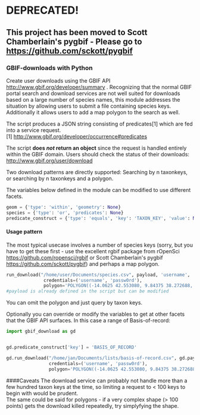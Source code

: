 DEPRECATED!
==========
This project has been moved to Scott Chamberlain's **pygbif** - Please go to https://github.com/sckott/pygbif  
----


### GBIF-downloads with Python 
Create user downloads using the GBIF API http://www.gbif.org/developer/summary . Recognizing that the normal GBIF portal search and download services are not well suited for downloads based on a large number of species names, this module addresses the situation by allowing users to submit a file containing species keys. Additionally it allows users to add a map polygon to the search as well.   

The script produces a JSON string consisting of predicates[1] which are fed into a service request.</br>
[1] http://www.gbif.org/developer/occurrence#predicates


The script **does *not* return an object** since the request is handled entirely within the GBIF domain. Users should check the status of their downloads: http://www.gbif.org/user/download


Two download patterns are directly supported: Searching by n taxonkeys, or searching by n taxonkeys and a polygon.

The variables below defined in the module can be modified to use different facets.

```python
geom = {'type': 'within', 'geometry': None}
species = {'type': 'or', 'predicates': None}
predicate_construct = {'type': 'equals', 'key': 'TAXON_KEY', 'value': None}
```

#### Usage pattern
The most typical usecase involves a number of species keys (sorry, but you have to get these first - use the excellent rgbif package from rOpenSci https://github.com/ropensci/rgbif or Scott Chamberlain's pygbif https://github.com/sckott/pygbif) and perhaps a map polygon.

```python
run_download("/home/user/Documents/species.csv", payload, 'username', 'user@mail.org', 
              credentials=('username', 'passw0rd'), 
              polygon='POLYGON((-14.0625 42.553080, 9.84375 38.272688, -7.03125 26.431228, -14.0625 42.553080))')
#payload is already defined in the script but can be modified
```
You can omit the polygon and just query by taxon keys.

Optionally you can override or modify the variables to get at other facets that the GBIF API surfaces. In this case a range of Basis-of-record:

```python
import gbif_download as gd


gd.predicate_construct['key'] = 'BASIS_OF_RECORD'

gd.run_download("/home/jan/Documents/lists/basis-of-record.csv", gd.payload, 'username', 'user@mail.org', 
                credentials=('username', 'passw0rd'), 
                polygon='POLYGON((-14.0625 42.553080, 9.84375 38.272688, -7.03125 26.431228, -14.0625 42.553080))')
```
####Caveats
The download service can probably not handle more than a few hundred taxon keys at the time, so limiting a request to < 100 keys to begin with would be prudent.</br>
The same could be said for polygons - if a very complex shape (> 100 points) gets the download killed repeatedly, try simplyfying the shape.
